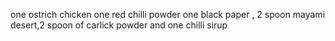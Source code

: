 one ostrich chicken one red chilli powder 
one black paper , 2 spoon mayami desert,2 spoon of carlick powder 
and one chilli sirup